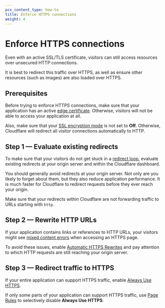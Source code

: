 ```yaml
---
pcx_content_type: how-to
title: Enforce HTTPS connections
weight: 4
---
```


# Enforce HTTPS connections

Even with an active SSL/TLS certificate, visitors can still access resources over unsecured HTTP connections.

It is best to redirect this traffic over HTTPS, as well as ensure other resources (such as images) are also loaded over HTTPS.

## Prerequisites

Before trying to enforce HTTPS connections, make sure that your application has an active [edge certificate](/ssl/get-started/#step-1--choose-an-edge-certificate). Otherwise, visitors will not be able to access your application at all.

Also, make sure that your [SSL encryption mode](/ssl/origin-configuration/ssl-modes/) is not set to **Off**. Otherwise, Cloudflare will redirect all visitor connections automatically to HTTP.

## Step 1 — Evaluate existing redirects

To make sure that your visitors do not get stuck in a [redirect loop](/ssl/troubleshooting/too-many-redirects/), evaluate existing redirects at your origin server and within the Cloudflare dashboard.

You should generally avoid redirects at your origin server. Not only are you likely to forget about them, but they also reduce application performance. It is much faster for Cloudflare to redirect requests before they ever reach your origin.

Make sure that your redirects within Cloudflare are not forwarding traffic to URLs starting with `http`.

## Step 2 — Rewrite HTTP URLs

If your application contains links or references to HTTP URLs, your visitors might see [mixed content errors](https://support.cloudflare.com/hc/articles/200170476) when accessing an HTTPS page.

To avoid these issues, enable [Automatic HTTPS Rewrites](/ssl/edge-certificates/additional-options/automatic-https-rewrites/) and pay attention to which HTTP requests are still reaching your origin server.

## Step 3 — Redirect traffic to HTTPS

If your entire application can support HTTPS traffic, enable [Always Use HTTPS](/ssl/edge-certificates/additional-options/always-use-https/#encrypt-all-visitor-traffic).

If only some parts of your application can support HTTPS traffic, use [Page Rules](/support/page-rules/understanding-and-configuring-cloudflare-page-rules-page-rules-tutorial/) to selectively disable **Always Use HTTPS**.
